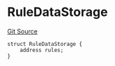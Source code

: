 # RuleDataStorage
[Git Source](https://github.com/thrackle-io/forte-rules-engine/blob/4a2e9b2745fc1ebf2913bcb6fdbbd0ad4f2bfe93/src/protocol/economic/ruleProcessor/RuleProcessorDiamondLib.sol)


```solidity
struct RuleDataStorage {
    address rules;
}
```

